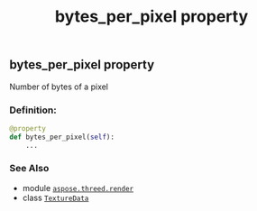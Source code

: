 ﻿---
title: bytes_per_pixel property
second_title: Aspose.3D for Python via .NET API References
description: 
type: docs
weight: 70
url: /python-net/aspose.threed.render/texturedata/bytes_per_pixel/
is_root: false
---

## bytes_per_pixel property


Number of bytes of a pixel
### Definition:
```python
@property
def bytes_per_pixel(self):
    ...
```

### See Also
* module [`aspose.threed.render`](../../)
* class [`TextureData`](/3d/python-net/aspose.threed.render/texturedata)
